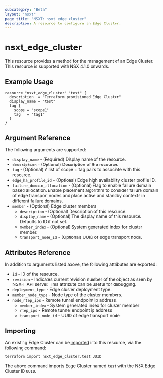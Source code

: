 ```yaml
---
subcategory: "Beta"
layout: "nsxt"
page_title: "NSXT: nsxt_edge_cluster"
description: A resource to configure an Edge Cluster.
---
```


# nsxt_edge_cluster

This resource provides a method for the management of an Edge Cluster.
This resource is supported with NSX 4.1.0 onwards.

## Example Usage

```hcl
resource "nsxt_edge_cluster" "test" {
  description  = "Terraform provisioned Edge Cluster"
  display_name = "test"
  tag {
    scope = "scope1"
    tag   = "tag1"
  }
}
```

## Argument Reference

The following arguments are supported:

* `display_name` - (Required) Display name of the resource.
* `description` - (Optional) Description of the resource.
* `tag` - (Optional) A list of scope + tag pairs to associate with this resource.
* `edge_ha_profile_id` - (Optional) Edge high availability cluster profile ID.
* `failure_domain_allocation` - (Optional) Flag to enable failure domain based allocation. Enable placement algorithm to consider failure domain of edge transport nodes and place active and standby contexts in different failure domains.
* `member` - (Optional) Edge cluster members
  * `description` - (Optional) Description of this resource.
  * `display_name` - (Optional) The display name of this resource. Defaults to ID if not set.
  * `member_index` - (Optional) System generated index for cluster member.
  * `transport_node_id` - (Optional) UUID of edge transport node.

## Attributes Reference

In addition to arguments listed above, the following attributes are exported:

* `id` - ID of the resource.
* `revision` - Indicates current revision number of the object as seen by NSX-T API server. This attribute can be useful for debugging.
* `deployment_type` - Edge cluster deployment type.
* `member_node_type` - Node type of the cluster members.
* `node_rtep_ips` - Remote tunnel endpoint ip address.
  * `member_index` - System generated index for cluster member
  * `rtep_ips` - Remote tunnel endpoint ip address
  * `transport_node_id` - UUID of edge transport node

## Importing

An existing Edge Cluster can be [imported][docs-import] into this resource, via the following command:

[docs-import]: https://www.terraform.io/cli/import

```
terraform import nsxt_edge_cluster.test UUID
```
The above command imports Edge Cluster named `test` with the NSX Edge Cluster ID `UUID`.
